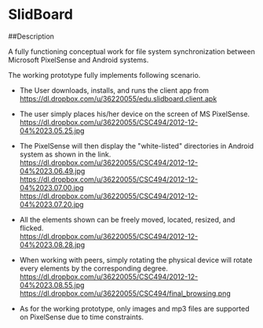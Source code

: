 SlidBoard
=============

##Description

A fully functioning conceptual work for file system synchronization between Microsoft PixelSense and Android systems.

The working prototype fully implements following scenario.  
  
* The User downloads, installs, and runs the client app from    
https://dl.dropbox.com/u/36220055/edu.slidboard.client.apk  

* The user simply places his/her device on the screen of MS PixelSense.  
https://dl.dropbox.com/u/36220055/CSC494/2012-12-04%2023.05.25.jpg

* The PixelSense will then display the "white-listed" directories in Android system as shown in the link.  
https://dl.dropbox.com/u/36220055/CSC494/2012-12-04%2023.06.49.jpg  
https://dl.dropbox.com/u/36220055/CSC494/2012-12-04%2023.07.00.jpg  
https://dl.dropbox.com/u/36220055/CSC494/2012-12-04%2023.07.20.jpg

* All the elements shown can be freely moved, located, resized, and flicked.  
https://dl.dropbox.com/u/36220055/CSC494/2012-12-04%2023.08.28.jpg

* When working with peers, simply rotating the physical device will rotate every elements by the corresponding degree.  
https://dl.dropbox.com/u/36220055/CSC494/2012-12-04%2023.08.55.jpg  
https://dl.dropbox.com/u/36220055/CSC494/final_browsing.png

* As for the working prototype, only images and mp3 files are supported on PixelSense due to time constraints.


